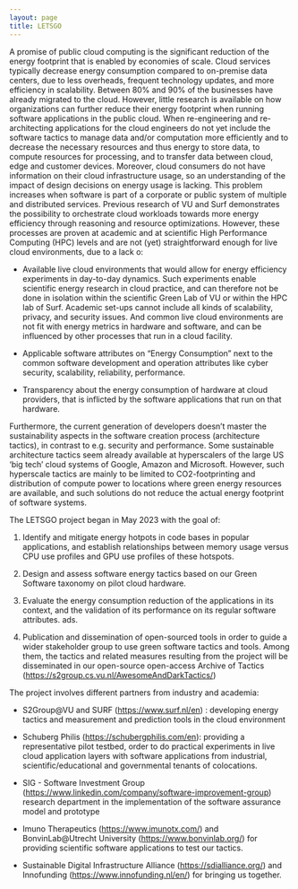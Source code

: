 ```yaml
---
layout: page
title: LETSGO
---
```


A promise of public cloud computing is the significant reduction of the energy footprint that is enabled by economies of scale. Cloud services typically decrease energy consumption compared to on-premise data centers, due to less overheads, frequent technology updates, and more efficiency in scalability. Between 80% and 90% of the businesses have already migrated to the cloud. However, little research is available on how organizations can further reduce their energy footprint when running software applications in the public cloud. When re-engineering and re-architecting applications for the cloud engineers do not yet include the software tactics to manage data and/or computation more efficiently and to decrease the necessary resources and thus energy to store data, to compute resources for processing, and to transfer data between cloud, edge and customer devices. Moreover, cloud consumers do not have information on their cloud infrastructure usage, so an understanding of the impact of design decisions on energy usage is lacking. This problem increases when software is part of a corporate or public system of multiple and distributed services. Previous research of VU and Surf demonstrates the possibility to orchestrate cloud workloads towards more energy efficiency through reasoning and resource optimizations. However, these processes are proven at academic and at scientific High Performance Computing (HPC) levels and are not (yet) straightforward enough for live cloud environments, due to a lack o:

- Available live cloud environments that would allow for energy efficiency experiments in day-to-day dynamics. Such experiments enable scientific energy research in cloud practice, and can therefore not be done in isolation within the scientific Green Lab of VU or within the HPC lab of Surf. Academic set-ups cannot include all kinds of scalability, privacy, and security issues. And common live cloud environments are not fit with energy metrics in hardware and software, and can be influenced by other processes that run in a cloud facility.

- Applicable software attributes on “Energy Consumption” next to the common software development and operation attributes like cyber security, scalability, reliability, performance.
    
- Transparency about the energy consumption of hardware at cloud providers, that is inflicted by the software applications that run on that hardware.

Furthermore, the current generation of developers doesn’t master the sustainability aspects in the software creation process (architecture tactics), in contrast to e.g. security and performance. Some sustainable architecture tactics seem already available at hyperscalers of the large US ‘big tech’ cloud systems of Google, Amazon and Microsoft. However, such hyperscale tactics are mainly to be limited to CO2-footprinting and distribution of compute power to locations where green energy resources are available, and such solutions do not reduce the actual energy footprint of software systems.

The LETSGO project began in May 2023 with the goal of:

1. Identify and mitigate energy hotpots in code bases in popular applications, and establish relationships between memory usage versus CPU use profiles and GPU use profiles of these hotspots.

2. Design and assess software energy tactics based on our Green Software taxonomy on pilot cloud hardware.

3. Evaluate the energy consumption reduction of the applications in its context, and the validation of its performance on its regular software attributes.
ads.
4. Publication and dissemination of open-sourced tools in order to guide a wider stakeholder group to use green software tactics and tools. Among them, the tactics and related measures resulting from the project will be disseminated in our open-source open-access Archive of Tactics (https://s2group.cs.vu.nl/AwesomeAndDarkTactics/)


The project involves different partners from industry and academia:

- S2Group@VU and SURF (https://www.surf.nl/en) : developing energy tactics and measurement and prediction tools in the cloud environment

- Schuberg Philis (https://schubergphilis.com/en): providing a representative pilot testbed, order to do practical experiments in live cloud application layers with software applications from industrial, scientific/educational and governmental tenants of colocations.

- SIG - Software Investment Group (https://www.linkedin.com/company/software-improvement-group) research department in the implementation of the software assurance model and prototype

- Imuno Therapeutics (https://www.imunotx.com/) and BonvinLab@Utrecht University (https://www.bonvinlab.org/) for providing scientific software applications to test our tactics.

- Sustainable Digital Infrastructure Alliance (https://sdialliance.org/) and Innofunding (https://www.innofunding.nl/en/) for bringing us together.